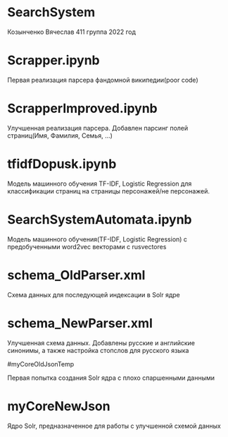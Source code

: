 # SearchSystem
Козынченко Вячеслав 411 группа 2022 год

# Scrapper.ipynb

Первая реализация парсера фандомной википедии(poor code)

# ScrapperImproved.ipynb

Улучшенная реализация парсера. Добавлен парсинг полей страниц(Имя, Фамилия, Семья, ...)

# tfidfDopusk.ipynb

Модель машинного обучения TF-IDF, Logistic Regression для классификации страниц на страницы персонажей/не персонажей.

# SearchSystemAutomata.ipynb

Модель машинного обучения(TF-IDF, Logistic Regression) с предобученными word2vec векторами с rusvectores

# schema_OldParser.xml 

Схема данных для последующей индексации в  Solr ядре

# schema_NewParser.xml

Улучшенная схема данных. Добавлены русские и английские синонимы, а также настройка стопслов для русского языка

#myCoreOldJsonTemp

Первая попытка создания Solr ядра с плохо спаршенными данными

# myCoreNewJson

Ядро Solr, предназначенное для работы с улучшенной схемой данных
